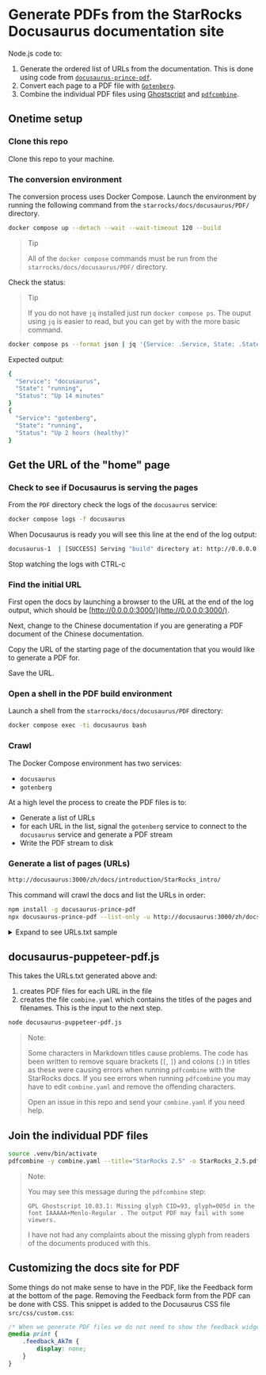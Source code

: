 # Generate PDFs from the StarRocks Docusaurus documentation site

Node.js code to:
1. Generate the ordered list of URLs from the documentation. This is done using code from [`docusaurus-prince-pdf`](https://github.com/signcl/docusaurus-prince-pdf).
2. Convert each page to a PDF file with [`Gotenberg`](https://pptr.dev/).
3. Combine the individual PDF files using [Ghostscript](https://www.ghostscript.com/) and [`pdfcombine`](https://github.com/tdegeus/pdfcombine.git).

## Onetime setup

### Clone this repo

Clone this repo to your machine.

### The conversion environment

The conversion process uses Docker Compose. Launch the environment by running the following command from the `starrocks/docs/docusaurus/PDF/` directory.

```bash
docker compose up --detach --wait --wait-timeout 120 --build
```

> Tip
>
> All of the `docker compose` commands must be run from the `starrocks/docs/docusaurus/PDF/` directory.

Check the status:

> Tip
>
> If you do not have `jq` installed just run `docker compose ps`. The ouput using `jq` is easier to read, but you can get by with the more basic command.

```bash
docker compose ps --format json | jq '{Service: .Service, State: .State, Status: .Status}'
```

Expected output:

```bash
{
  "Service": "docusaurus",
  "State": "running",
  "Status": "Up 14 minutes"
}
{
  "Service": "gotenberg",
  "State": "running",
  "Status": "Up 2 hours (healthy)"
}
```

## Get the URL of the "home" page

### Check to see if Docusaurus is serving the pages

From the `PDF` directory check the logs of the `docusaurus` service:

```bash
docker compose logs -f docusaurus
```

When Docusaurus is ready you will see this line at the end of the log output:

```bash
docusaurus-1  | [SUCCESS] Serving "build" directory at: http://0.0.0.0:3000/
```

Stop watching the logs with CTRL-c

### Find the initial URL

First open the docs by launching a browser to the URL at the end of the log output, which should be [http://0.0.0.0:3000/](http://0.0.0.0:3000/).

Next, change to the Chinese documentation if you are generating a PDF document of the Chinese documentation.

Copy the URL of the starting page of the documentation that you would like to generate a PDF for.

Save the URL.

### Open a shell in the PDF build environment

Launch a shell from the `starrocks/docs/docusaurus/PDF` directory:

```bash
docker compose exec -ti docusaurus bash
```

### Crawl

The Docker Compose environment has two services:
- `docusaurus`
- `gotenberg`

At a high level the process to create the PDF files is to:

- Generate a list of URLs
- for each URL in the list, signal the `gotenberg` service to connect to the `docusaurus` service and generate a PDF stream
- Write the PDF stream to disk

### Generate a list of pages (URLs)

```bash
http://docusaurus:3000/zh/docs/introduction/StarRocks_intro/
```


This command will crawl the docs and list the URLs in order:

```bash
npm install -g docusaurus-prince-pdf
npx docusaurus-prince-pdf --list-only -u http://docusaurus:3000/zh/docs/introduction/StarRocks_intro/ --file URLs.txt
```

<details>
  <summary>Expand to see URLs.txt sample</summary>

This is the file format, using the StarRocks developer docs as an example:
```bash
http://docusaurus:3000/zh/docs/developers/build-starrocks/Build_in_docker/
http://docusaurus:3000/zh/docs/developers/build-starrocks/build_starrocks_on_ubuntu/
http://docusaurus:3000/zh/docs/developers/build-starrocks/handbook/
http://docusaurus:3000/zh/docs/developers/code-style-guides/protobuf-guides/
http://docusaurus:3000/zh/docs/developers/code-style-guides/restful-api-standard/
http://docusaurus:3000/zh/docs/developers/code-style-guides/thrift-guides/
http://docusaurus:3000/zh/docs/developers/debuginfo/
http://docusaurus:3000/zh/docs/developers/development-environment/IDEA/
http://docusaurus:3000/zh/docs/developers/development-environment/ide-setup/
http://docusaurus:3000/zh/docs/developers/trace-tools/Trace/%
```

</details>


## docusaurus-puppeteer-pdf.js

This takes the URLs.txt generated above and:
1. creates PDF files for each URL in the file
2. creates the file `combine.yaml` which contains the titles of the pages and filenames. This is the input to the next step.

```bash
node docusaurus-puppeteer-pdf.js
```

> Note:
>
> Some characters in Markdown titles cause problems. The code has been written to remove square brackets (`[`, `]`) and colons (`:`) in titles as these were causing errors when running `pdfcombine` with the StarRocks docs. If you see errors when running `pdfcombine` you may have to edit `combine.yaml` and remove the offending characters.
>
> Open an issue in this repo and send your `combine.yaml` if you need help.

## Join the individual PDF files

```bash
source .venv/bin/activate
pdfcombine -y combine.yaml --title="StarRocks 2.5" -o StarRocks_2.5.pdf
```

> Note:
>
> You may see this message during the `pdfcombine` step:
>
> `GPL Ghostscript 10.03.1: Missing glyph CID=93, glyph=005d in the font IAAAAA+Menlo-Regular . The output PDF may fail with some viewers.`
>
> I have not had any complaints about the missing glyph from readers of the documents produced with this.

## Customizing the docs site for PDF

Some things do not make sense to have in the PDF, like the Feedback form at the bottom of the page. Removing the Feedback form from the PDF can be done with CSS. This snippet is added to the Docusaurus CSS file `src/css/custom.css`:

```css
/* When we generate PDF files we do not need to show the feedback widget. */
@media print {
    .feedback_Ak7m {
        display: none;
    }
}
```

